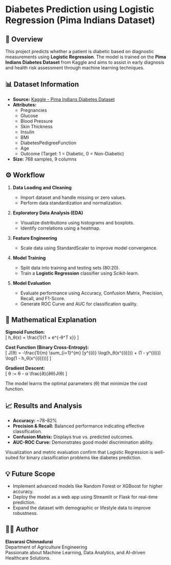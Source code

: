 # Diabetes Prediction using Logistic Regression (Pima Indians Dataset)

## 📘 Overview
This project predicts whether a patient is diabetic based on diagnostic measurements using **Logistic Regression**. The model is trained on the **Pima Indians Diabetes Dataset** from Kaggle and aims to assist in early diagnosis and health risk assessment through machine learning techniques.

## 📊 Dataset Information
- **Source:** [Kaggle - Pima Indians Diabetes Dataset](https://www.kaggle.com/datasets/uciml/pima-indians-diabetes-database)
- **Attributes:**
  - Pregnancies
  - Glucose
  - Blood Pressure
  - Skin Thickness
  - Insulin
  - BMI
  - DiabetesPedigreeFunction
  - Age
  - Outcome (Target: 1 = Diabetic, 0 = Non-Diabetic)
- **Size:** 768 samples, 9 columns

## ⚙️ Workflow
1. **Data Loading and Cleaning**  
   - Import dataset and handle missing or zero values.  
   - Perform data standardization and normalization.  

2. **Exploratory Data Analysis (EDA)**  
   - Visualize distributions using histograms and boxplots.  
   - Identify correlations using a heatmap.  

3. **Feature Engineering**  
   - Scale data using StandardScaler to improve model convergence.  

4. **Model Training**  
   - Split data into training and testing sets (80:20).  
   - Train a **Logistic Regression** classifier using Scikit-learn.  

5. **Model Evaluation**  
   - Evaluate performance using Accuracy, Confusion Matrix, Precision, Recall, and F1-Score.  
   - Generate ROC Curve and AUC for classification quality.  

## 🧮 Mathematical Explanation
**Sigmoid Function:**  
\[ h_θ(x) = \frac{1}{1 + e^{-θ^T x}} \]  

**Cost Function (Binary Cross-Entropy):**  
\[ J(θ) = -\frac{1}{m} \sum_{i=1}^{m} [y^{(i)} \log(h_θ(x^{(i)})) + (1 - y^{(i)}) \log(1 - h_θ(x^{(i)}))] \]  

**Gradient Descent:**  
\[ θ := θ - α \frac{∂}{∂θ}J(θ) \]  

The model learns the optimal parameters (θ) that minimize the cost function.

## 📈 Results and Analysis
- **Accuracy:** ~78–82%  
- **Precision & Recall:** Balanced performance indicating effective classification.  
- **Confusion Matrix:** Displays true vs. predicted outcomes.  
- **AUC-ROC Curve:** Demonstrates good model discrimination ability.  

Visualization and metric evaluation confirm that Logistic Regression is well-suited for binary classification problems like diabetes prediction.

## 💡 Future Scope
- Implement advanced models like Random Forest or XGBoost for higher accuracy.  
- Deploy the model as a web app using Streamlit or Flask for real-time prediction.  
- Expand the dataset with demographic or lifestyle data to improve robustness.

## 👩‍💻 Author
**Elavarasi Chinnadurai**  
Department of Agriculture Engineering  
Passionate about Machine Learning, Data Analytics, and AI-driven Healthcare Solutions.
